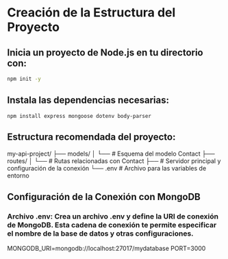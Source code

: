 # Creación de la Estructura del Proyecto

## Inicia un proyecto de Node.js en tu directorio con:
```bash
npm init -y
```
## Instala las dependencias necesarias:
```
npm install express mongoose dotenv body-parser
```
## Estructura recomendada del proyecto:

my-api-project/
├── models/
│   └──        # Esquema del modelo Contact
├── routes/
│   └──        # Rutas relacionadas con Contact
├──              # Servidor principal y configuración de la conexión
└── .env                 # Archivo para las variables de entorno

## Configuración de la Conexión con MongoDB
### Archivo .env: Crea un archivo .env y define la URI de conexión de MongoDB. Esta cadena de conexión te permite especificar el nombre de la base de datos y otras configuraciones.

MONGODB_URI=mongodb://localhost:27017/mydatabase
PORT=3000